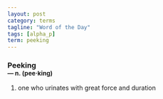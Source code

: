 ```yaml
---
layout: post
category: terms
tagline: "Word of the Day"
tags: [alpha_p]
term: peeking
---
```


<h3>Peeking<br/> <small>&mdash; n. (pee<span>&middot;</span>king)</small></h3>
<p><ol>
<li>one who urinates with great force and duration</li>
</ol></p>
